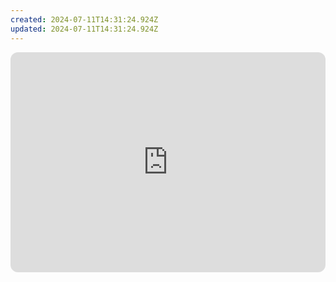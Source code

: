 ```yaml
---
created: 2024-07-11T14:31:24.924Z
updated: 2024-07-11T14:31:24.924Z
---
```

<iframe style="border-radius:12px" src="https://open.spotify.com/embed/album/0JTNbX0ZE6zvhxk02nfLLC?utm_source=generator" width="100%" height="352" frameBorder="0" allowfullscreen="" allow="autoplay; clipboard-write; encrypted-media; fullscreen; picture-in-picture" loading="lazy"></iframe>